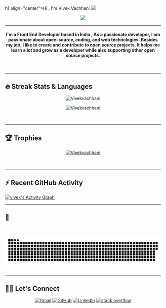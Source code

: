 h1 align="center">Hi , I'm Vivek Vachhani <img src="https://media.giphy.com/media/hvRJCLFzcasrR4ia7z/giphy.gif" width="35"></h1>
<p align="center">
  <a href="https://github.com/Vivekvachhani"><img src="https://readme-typing-svg.herokuapp.com?lines=Front+End+Developer;JavaScript%20|%20Angular%20|%20React%20Enthusiast;Always%20learning%20new%20things&center=true&width=500&height=50"></a>
</p>
<hr/>
<!-- I am a Junior at Fr. CRCE pursuing B.E. in CSE. I like to Code, Design, Innovate and Experiment. I am an enthusiastic and a social person who loves to take up new challenges and learn new skills. I love meeting new people, exchanging ideas and spreading knowledge and positivity. -->

<h4 align="center">
I'm a Front End Developer based in India , As a passionate developer, I am passionate about open-source, coding, and web technologies.
	Besides my job, I like to create and contribute to open source projects. It helps me learn a lot and grow as a developer while also supporting other open source projects.
</h4>
<br>
<!--<div align="center">
  <a href="https://open.spotify.com/user/6s6pbtefezpookh8gwnkko15v">
    <img src="https://readme-spotify-tingz.vercel.app/api/now-playing">
  </a>
</div> -->
<hr/> 

## 🔥 Streak Stats & Languages
<p align="center"><img src="https://github-readme-streak-stats.herokuapp.com/?user=Vivekvachhani&theme=algolia" alt="Vivekvachhani" /></p>
<p align="center"><img src="https://github-readme-stats.vercel.app/api/top-langs/?username=Vivekvachhani&theme=algolia&layout=compact" alt="Vivekvachhani" /></p>

<br>
<hr/>

## 🏆 Trophies
<p align="center"> <a href="https://github.com/Vivekvachhani"><img
      src="https://github-profile-trophy.vercel.app/?username=Vivekvachhani&row=2&column=3&theme=algolia" alt="Vivekvachhani" /></a>  </p>

<!-- algolia -->
<br>
<hr/>

## ⚡ Recent GitHub Activity
<a href="https://github.com/Vivekvachhani"><img alt="vivek's Activity Graph" src="https://activity-graph.herokuapp.com/graph?username=Vivekvachhani&custom_title=Jay's%20Contribution%20Graph&theme=react-dark" /></a>


<hr/>

## 🐍
  <br>
  <p align="center">
  <img src="https://raw.githubusercontent.com/jaypavasiya/jaypavasiya/output/github-contribution-grid-snake-dark.svg" alt="snake"></center>
</p>

<hr/>

## 🙋‍♀️ Let's Connect
<p align="center">
  <!-- <a href=""><img src="https://img.icons8.com/bubbles/50/000000/web.png" alt="Website"/></a> -->
	<a href="mailto:jaypavasiya7@gmail.com"><img src="https://img.icons8.com/bubbles/50/000000/gmail.png" title='Gmail' alt="Gmail"/></a>
	<a href="https://github.com/vivekvachhani"><img src="https://img.icons8.com/bubbles/50/000000/github.png" title='GitHub' alt="GitHub"/></a>
	<a href="https://www.linkedin.com/in/vachhani-vivek-a9a299155"><img src="https://img.icons8.com/bubbles/50/000000/linkedin.png" title='LinkedIn' alt="LinkedIn"/></a>
	<a href="https://stackoverflow.com/users/18746070/vivu"><img src="https://img.icons8.com/bubbles/50/000000/module.png" title='Stack Overflow' alt="stack overflow"/></a>
	<!-- <a href=""><img src="https://img.icons8.com/bubbles/50/000000/instagram.png" alt="Instagram"/></a>
	<a href=""><img src="https://img.icons8.com/bubbles/50/000000/youtube.png" alt="Youtube"/></a> -->
	
</p>
